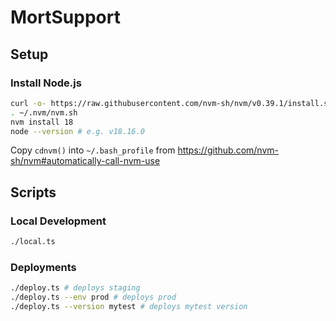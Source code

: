 # MortSupport

## Setup

### Install Node.js

```bash
curl -o- https://raw.githubusercontent.com/nvm-sh/nvm/v0.39.1/install.sh | bash
. ~/.nvm/nvm.sh
nvm install 18
node --version # e.g. v18.16.0
```

Copy `cdnvm()` into `~/.bash_profile` from https://github.com/nvm-sh/nvm#automatically-call-nvm-use

## Scripts

### Local Development

```bash
./local.ts
```

### Deployments

```bash
./deploy.ts # deploys staging
./deploy.ts --env prod # deploys prod
./deploy.ts --version mytest # deploys mytest version
```
